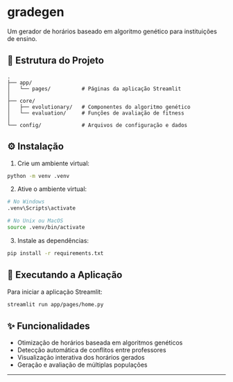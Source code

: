 # gradegen

Um gerador de horários baseado em algoritmo genético para instituições de ensino.

## 📂 Estrutura do Projeto

```
.
├── app/
│   └── pages/          # Páginas da aplicação Streamlit
│
├── core/
│   ├── evolutionary/   # Componentes do algoritmo genético
│   └── evaluation/     # Funções de avaliação de fitness
│
└── config/             # Arquivos de configuração e dados

```

## ⚙️ Instalação

1. Crie um ambiente virtual:
```bash
python -m venv .venv
```

2. Ative o ambiente virtual:
```bash
# No Windows
.venv\Scripts\activate

# No Unix ou MacOS
source .venv/bin/activate
```

3. Instale as dependências:
```bash
pip install -r requirements.txt
```

## 🚀 Executando a Aplicação

Para iniciar a aplicação Streamlit:

```bash
streamlit run app/pages/home.py
```

## ✨ Funcionalidades

- Otimização de horários baseada em algoritmos genéticos
- Detecção automática de conflitos entre professores
- Visualização interativa dos horários gerados
- Geração e avaliação de múltiplas populações

---

